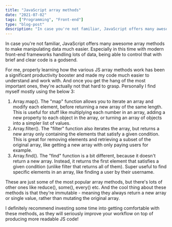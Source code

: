 ```yaml
---
title: "JavaScript array methods"
date: "2021-07-02"
tags: ["Programming", "Front-end"]
type: "blog-post"
description: "In case you're not familiar, JavaScript offers many awesome array methods to make manipulating data much easier. Especially in this time with modern front-end frameworks handling lots of data, being able to control that with brief and clear code is a godsend. "
---
```


In case you're not familiar, JavaScript offers many awesome array methods to make manipulating data much easier. Especially in this time with modern front-end frameworks handling lots of data, being able to control that with brief and clear code is a godsend.

For me, properly learning how the various JS array methods work has been a significant productivity booster and made my code much easier to understand and work with. And once you get the hang of the most important ones, they're actually not that hard to grasp. Personally I find myself mostly using the below 3:

1. Array.map(). The "map" function allows you to iterate an array and modify each element, before returning a new array of the same length. This is useful for stuff like multiplying each number in an array, adding a new property to each object in the array, or turning an array of objects into a simpler list of values.
2. Array.filter(). The "filter" function also iterates the array, but returns a new array only containing the elements that satisfy a given condition. This is great for removing elements and retrieving a subset of the original array, like getting a new array with only paying users for example.
3. Array.find(). The "find" function is a bit different, because it doesn't return a new array. Instead, it returns the first element that satisfies a given condition (unlike filter that returns all of them). Super useful to find specific elements in an array, like finding a user by their username.

These are just some of the most popular array methods, but there's lots of other ones like reduce(), some(), every() etc. And the cool thing about these methods is that they're immutable - meaning they always return a new array or single value, rather than mutating the original array.

I definitely recommend investing some time into getting comfortable with these methods, as they will seriously improve your workflow on top of producing more readable JS code!

​
